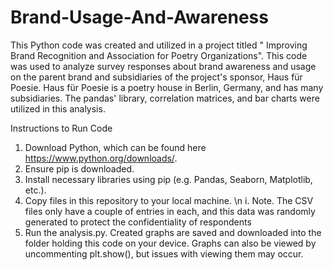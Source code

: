 # Brand-Usage-And-Awareness
This Python code was created and utilized in a project titled " Improving Brand Recognition and Association for Poetry Organizations". This code was used to analyze survey responses about brand awareness and usage on the parent brand and subsidiaries of the project's sponsor, Haus für Poesie. Haus für Poesie is a poetry house in Berlin, Germany, and has many subsidiaries. The pandas' library, correlation matrices, and bar charts were utilized in this analysis.

Instructions to Run Code

1. Download Python, which can be found here https://www.python.org/downloads/.
2. Ensure pip is downloaded.
3. Install necessary libraries using pip (e.g. Pandas, Seaborn, Matplotlib, etc.).
4. Copy files in this repository to your local machine. \n
    i. Note. The CSV files only have a couple of entries in each, and this data was randomly generated to protect the confidentiality of respondents
6. Run the analysis.py. Created graphs are saved and downloaded into the folder holding this code on your device. Graphs can also be viewed by uncommenting plt.show(), but issues with viewing them may occur.
